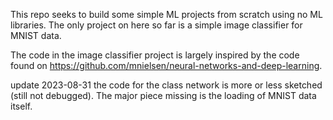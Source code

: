 This repo seeks to build some simple ML projects from scratch using no ML libraries. The only project on here so far is a simple image classifier for MNIST data.

The code in the image classifier project is largely inspired by the code found on 
https://github.com/mnielsen/neural-networks-and-deep-learning.

update 2023-08-31 the code for the class network is more or less sketched (still not debugged). The major piece missing is the loading of MNIST data itself.